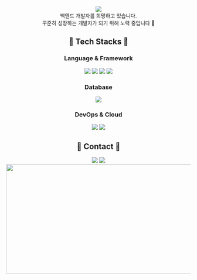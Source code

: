 <div align="center">
  <img src="https://capsule-render.vercel.app/api?type=Wave&animation=fadeIn&color=ECFAE5&height=150&section=header&text=안녕하세요!%20yxxjxxeee입니다%20(≧∇≦)ﾉ&fontSize=40&fontColor="eeeee" /><br/>
  백엔드 개발자를 희망하고 있습니다.<br/>
  꾸준히 성장하는 개발자가 되기 위해 노력 중입니다 💪
</div>

<h2 align="center">🌿 Tech Stacks 🌿</h2>
  <h3 align="center">Language & Framework</h3>
  <div align="center">
    <img src="https://img.shields.io/badge/Java-007396?style=for-the-badge&logo=java&logoColor=white" />
    <img src="https://img.shields.io/badge/JavaScript-F7DF1E?style=for-the-badge&logo=javascript&logoColor=black" />
    <img src="https://img.shields.io/badge/Spring_Boot-6DB33F?style=for-the-badge&logo=springboot&logoColor=white" />
    <img src="https://img.shields.io/badge/Node.js-339933?style=for-the-badge&logo=node.js&logoColor=white" />
  </div>
  
  <h3 align="center">Database</h3>
  <div align="center">
    <img src="https://img.shields.io/badge/MySQL-4479A1?style=for-the-badge&logo=mysql&logoColor=white" />
  </div>
  
  <h3 align="center"> DevOps & Cloud</h3>
  <div align="center">
    <img src="https://img.shields.io/badge/Git-F05032?style=for-the-badge&logo=git&logoColor=white" />
    <img src="https://img.shields.io/badge/GitHub-181717?style=for-the-badge&logo=github&logoColor=white" />
</div>

<h2 align="center">🌿 Contact 🌿</h2>
<div align="center">
  <img src="https://img.shields.io/badge/yje44428.tistory.com-FF5722?style=for-the-badge&logo=tistory&logoColor=ffffff" />
  <img src="https://img.shields.io/badge/c0d1ngyje@gmail.com-D14836?style=for-the-badge&logo=gmail&logoColor=white" />
</div>

<a href="https://www.gitanimals.org/en_US?utm_medium=image&utm_source=yxxjxxeee&utm_content=farm">
<img src="https://render.gitanimals.org/farms/yxxjxxeee" width="600" height="300"/>
</a>
